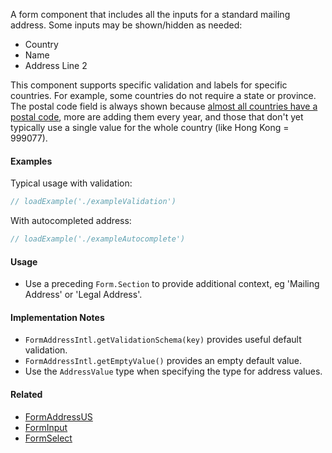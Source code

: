 A form component that includes all the inputs for a standard mailing address. Some inputs may be shown/hidden as needed:

- Country
- Name
- Address Line 2

This component supports specific validation and labels for specific countries. For example, some countries do not require
a state or province. The postal code field is always shown because [almost all countries have a postal code](https://en.wikipedia.org/wiki/List_of_postal_codes), more are adding them every year, and those that don't yet typically use a single value for the whole country (like Hong Kong = 999077).

#### Examples

Typical usage with validation:

```jsx
// loadExample('./exampleValidation')
```

With autocompleted address:

```jsx
// loadExample('./exampleAutocomplete')
```

#### Usage

- Use a preceding `Form.Section` to provide additional context, eg 'Mailing Address' or 'Legal Address'.

#### Implementation Notes

- `FormAddressIntl.getValidationSchema(key)` provides useful default validation.
- `FormAddressIntl.getEmptyValue()` provides an empty default value.
- Use the `AddressValue` type when specifying the type for address values.

#### Related

- [FormAddressUS](#!/FormAddressUS)
- [FormInput](#!/FormInput)
- [FormSelect](#!/FormSelect)
